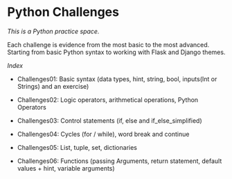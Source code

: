 # Python Challenges
*_This is a Python practice space._*

Each challenge is evidence from the most basic to the most advanced.
Starting from basic Python syntax to working with Flask and Django themes.

*Index*
- Challenges01: Basic syntax (data types, hint, string, bool, inputs(Int or Strings) and an exercise)

- Challenges02: Logic operators, arithmetical operations, Python Operators

- Challenges03: Control statements (if, else and if_else_simplified)

- Challenges04: Cycles (for / while), word break and continue

- Challenges05: List, tuple, set, dictionaries 

- Challenges06: Functions (passing Arguments, return statement, default values + hint, variable arguments)